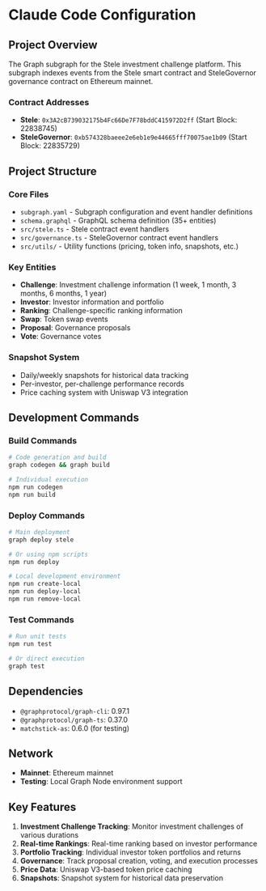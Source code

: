 # Claude Code Configuration

## Project Overview
The Graph subgraph for the Stele investment challenge platform. This subgraph indexes events from the Stele smart contract and SteleGovernor governance contract on Ethereum mainnet.

### Contract Addresses
- **Stele**: `0x3A2cB739032175b4Fc66De7F78bddC415972D2ff` (Start Block: 22838745)
- **SteleGovernor**: `0xb574328baeee2e6eb1e9e44665fff70075ae1b09` (Start Block: 22835729)

## Project Structure

### Core Files
- `subgraph.yaml` - Subgraph configuration and event handler definitions
- `schema.graphql` - GraphQL schema definition (35+ entities)
- `src/stele.ts` - Stele contract event handlers
- `src/governance.ts` - SteleGovernor contract event handlers
- `src/utils/` - Utility functions (pricing, token info, snapshots, etc.)

### Key Entities
- **Challenge**: Investment challenge information (1 week, 1 month, 3 months, 6 months, 1 year)
- **Investor**: Investor information and portfolio
- **Ranking**: Challenge-specific ranking information
- **Swap**: Token swap events
- **Proposal**: Governance proposals
- **Vote**: Governance votes

### Snapshot System
- Daily/weekly snapshots for historical data tracking
- Per-investor, per-challenge performance records
- Price caching system with Uniswap V3 integration

## Development Commands

### Build Commands
```bash
# Code generation and build
graph codegen && graph build

# Individual execution
npm run codegen
npm run build
```

### Deploy Commands
```bash
# Main deployment
graph deploy stele

# Or using npm scripts
npm run deploy

# Local development environment
npm run create-local
npm run deploy-local
npm run remove-local
```

### Test Commands
```bash
# Run unit tests
npm run test

# Or direct execution
graph test
```

## Dependencies
- `@graphprotocol/graph-cli`: 0.97.1
- `@graphprotocol/graph-ts`: 0.37.0
- `matchstick-as`: 0.6.0 (for testing)

## Network
- **Mainnet**: Ethereum mainnet
- **Testing**: Local Graph Node environment support

## Key Features
1. **Investment Challenge Tracking**: Monitor investment challenges of various durations
2. **Real-time Rankings**: Real-time ranking based on investor performance
3. **Portfolio Tracking**: Individual investor token portfolios and returns
4. **Governance**: Track proposal creation, voting, and execution processes
5. **Price Data**: Uniswap V3-based token price caching
6. **Snapshots**: Snapshot system for historical data preservation